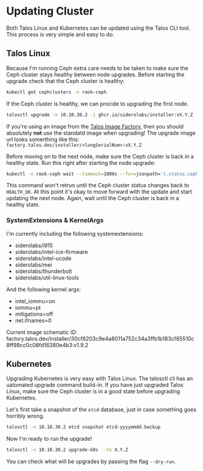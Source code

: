 # Updating Cluster
Both Talos Linux and Kubernetes can be updated using the Talos CLI tool. This process is very simple and easy to do.

## Talos Linux
Because I'm running Ceph extra care needs to be taken to make sure the Ceph cluster stays healthy between node upgrades.
Before starting the upgrade check that the Ceph cluster is healthy:

```zsh
kubectl get cephclusters -n rook-ceph
```

If the Ceph cluster is healthy, we can procide to upgrading the first node.

```zsh
talosctl upgrade -n 10.10.30.2 -i ghcr.io/siderolabs/installer:vX.Y.Z
```

If you're using an image from the [Talos Image Factory](https://factory.talos.dev), then you should absolutely **not** use the standatd image when upgrading! The upgrade image url looks somerthing like this: `factory.talos.dev/installer/<longSerialNum>:vX.Y.Z`

Before moving on to the next node, make sure the Ceph cluster is back in a healthy state. Run this right after starting the node upgrade:

```zsh
kubectl -n rook-ceph wait --timeout=1800s --for=jsonpath='{.status.ceph.health}=HEALTH_OK' cephclusters rook-ceph
```

This command won't retrun until the Ceph cluster status changes back to `HEALTH_OK`. At this point it's okay to move forward with the update and start updating the next node. Again, wait until the Ceph cluster is back in a healthy state.

### SystemExtensions & KernelArgs
I'm currently including the following systemextensions:
- siderolabs/i915
- siderolabs/intel-ice-firmware
- siderolabs/intel-ucode
- siderolabs/mei
- siderolabs/thunderbolt
- siderolabs/util-linux-tools

And the following kernel args:
- intel_iommu=on
- iommu=pt
- mitigations=off
- net.ifnames=0

Current image schematic ID: factory.talos.dev/installer/30cf8203c9e4a8011a752c34a3ffb1b183cf65510c8ff98cc0c08fd16380e4b3:v1.9.2

## Kubernetes
Upgrading Kubernetes is very easy with Talos Linux. The talosctl cli has an uatomated upgrade command build-in.
If you have just upgraded Talos Linux, make sure the Ceph cluster is in a good state before upgrading Kubernetes.

Let's first take a snapshot of the `etcd` database, just in case something goes horribly wrong.

```zsh
talosctl -n 10.10.30.2 etcd snapshot etcd-yyyymmdd.backup
```

Now I'm ready to run the upgrade!

```zsh
talosctl -n 10.10.30.2 upgrade-k8s --to X.Y.Z
```

You can check what will be upgrades by passing the flag `--dry-run`.
